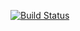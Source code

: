 [![Build Status](https://travis-ci.org/BearPro/seterator.svg?branch=master)](https://travis-ci.org/BearPro/seterator)